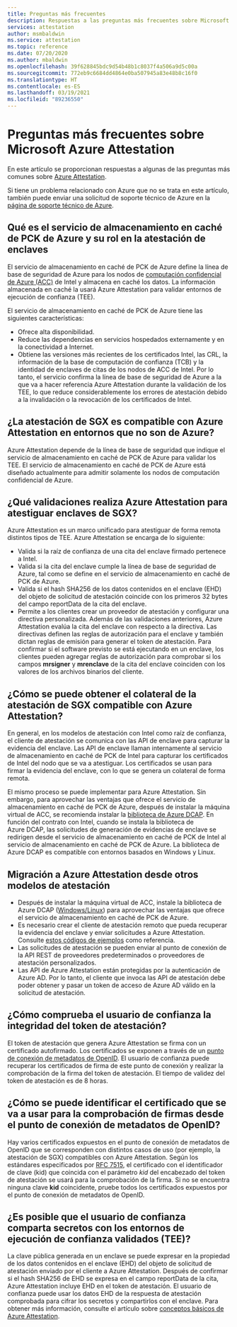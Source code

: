 ```yaml
---
title: Preguntas más frecuentes
description: Respuestas a las preguntas más frecuentes sobre Microsoft Azure Attestation
services: attestation
author: msmbaldwin
ms.service: attestation
ms.topic: reference
ms.date: 07/20/2020
ms.author: mbaldwin
ms.openlocfilehash: 39f628845bdc9d54b48b1c8037f4a506a9d5c00a
ms.sourcegitcommit: 772eb9c6684dd4864e0ba507945a83e48b8c16f0
ms.translationtype: HT
ms.contentlocale: es-ES
ms.lasthandoff: 03/19/2021
ms.locfileid: "89236550"
---
```

# <a name="frequently-asked-questions-for-microsoft-azure-attestation"></a>Preguntas más frecuentes sobre Microsoft Azure Attestation

En este artículo se proporcionan respuestas a algunas de las preguntas más comunes sobre [Azure Attestation](overview.md).

Si tiene un problema relacionado con Azure que no se trata en este artículo, también puede enviar una solicitud de soporte técnico de Azure en la [página de soporte técnico de Azure](https://azure.microsoft.com/support/options/).

## <a name="what-is-azure-pck-caching-service-and-its-role-in-enclave-attestation"></a>Qué es el servicio de almacenamiento en caché de PCK de Azure y su rol en la atestación de enclaves

El servicio de almacenamiento en caché de PCK de Azure define la línea de base de seguridad de Azure para los nodos de [computación confidencial de Azure (ACC)](../confidential-computing/overview.md) de Intel y almacena en caché los datos. La información almacenada en caché la usará Azure Attestation para validar entornos de ejecución de confianza (TEE).  

El servicio de almacenamiento en caché de PCK de Azure tiene las siguientes características:
   - Ofrece alta disponibilidad. 
   - Reduce las dependencias en servicios hospedados externamente y en la conectividad a Internet.
   - Obtiene las versiones más recientes de los certificados Intel, las CRL, la información de la base de computación de confianza (TCB) y la identidad de enclaves de citas de los nodos de ACC de Intel. Por lo tanto, el servicio confirma la línea de base de seguridad de Azure a la que va a hacer referencia Azure Attestation durante la validación de los TEE, lo que reduce considerablemente los errores de atestación debido a la invalidación o la revocación de los certificados de Intel.  

## <a name="is-sgx-attestation-supported-by-azure-attestation-in-non-azure-environments"></a>¿La atestación de SGX es compatible con Azure Attestation en entornos que no son de Azure?

Azure Attestation depende de la línea de base de seguridad que indique el servicio de almacenamiento en caché de PCK de Azure para validar los TEE. El servicio de almacenamiento en caché de PCK de Azure está diseñado actualmente para admitir solamente los nodos de computación confidencial de Azure. 

## <a name="what-validations-does-azure-attestation-perform-for-attesting-sgx-enclaves"></a>¿Qué validaciones realiza Azure Attestation para atestiguar enclaves de SGX?

Azure Attestation es un marco unificado para atestiguar de forma remota distintos tipos de TEE. Azure Attestation se encarga de lo siguiente:

   - Valida si la raíz de confianza de una cita del enclave firmado pertenece a Intel.
   - Valida si la cita del enclave cumple la línea de base de seguridad de Azure, tal como se define en el servicio de almacenamiento en caché de PCK de Azure.
   - Valida si el hash SHA256 de los datos contenidos en el enclave (EHD) del objeto de solicitud de atestación coincide con los primeros 32 bytes del campo reportData de la cita del enclave.
   - Permite a los clientes crear un proveedor de atestación y configurar una directiva personalizada. Además de las validaciones anteriores, Azure Attestation evalúa la cita del enclave con respecto a la directiva. Las directivas definen las reglas de autorización para el enclave y también dictan reglas de emisión para generar el token de atestación. Para confirmar si el software previsto se está ejecutando en un enclave, los clientes pueden agregar reglas de autorización para comprobar si los campos **mrsigner** y **mrenclave** de la cita del enclave coinciden con los valores de los archivos binarios del cliente.

## <a name="how-can-a-verifier-obtain-the-collateral-for-sgx-attestation-supported-by-azure-attestation"></a>¿Cómo se puede obtener el colateral de la atestación de SGX compatible con Azure Attestation?

En general, en los modelos de atestación con Intel como raíz de confianza, el cliente de atestación se comunica con las API de enclave para capturar la evidencia del enclave. Las API de enclave llaman internamente al servicio de almacenamiento en caché de PCK de Intel para capturar los certificados de Intel del nodo que se va a atestiguar. Los certificados se usan para firmar la evidencia del enclave, con lo que se genera un colateral de forma remota.  

El mismo proceso se puede implementar para Azure Attestation. Sin embargo, para aprovechar las ventajas que ofrece el servicio de almacenamiento en caché de PCK de Azure, después de instalar la máquina virtual de ACC, se recomienda instalar la [biblioteca de Azure DCAP](https://www.nuget.org/packages/Microsoft.Azure.DCAP). En función del contrato con Intel, cuando se instala la biblioteca de Azure DCAP, las solicitudes de generación de evidencias de enclave se redirigen desde el servicio de almacenamiento en caché de PCK de Intel al servicio de almacenamiento en caché de PCK de Azure. La biblioteca de Azure DCAP es compatible con entornos basados en Windows y Linux.

## <a name="how-to-shift-to-azure-attestation-from-other-attestation-models"></a>Migración a Azure Attestation desde otros modelos de atestación

- Después de instalar la máquina virtual de ACC, instale la biblioteca de Azure DCAP ([Windows/](https://www.nuget.org/packages/Microsoft.Azure.DCAP/)[Linux](https://packages.microsoft.com/ubuntu/18.04/prod/pool/main/a/az-dcap-client/)) para aprovechar las ventajas que ofrece el servicio de almacenamiento en caché de PCK de Azure.
- Es necesario crear el cliente de atestación remoto que pueda recuperar la evidencia del enclave y enviar solicitudes a Azure Attestation. Consulte [estos códigos de ejemplos](/samples/browse/?expanded=azure&terms=attestation) como referencia. 
- Las solicitudes de atestación se pueden enviar al punto de conexión de la API REST de proveedores predeterminados o proveedores de atestación personalizados. 
- Las API de Azure Attestation están protegidas por la autenticación de Azure AD. Por lo tanto, el cliente que invoca las API de atestación debe poder obtener y pasar un token de acceso de Azure AD válido en la solicitud de atestación. 

## <a name="how-can-the-relying-party-verify-the-integrity-of-attestation-token"></a>¿Cómo comprueba el usuario de confianza la integridad del token de atestación?

El token de atestación que genera Azure Attestation se firma con un certificado autofirmado. Los certificados se exponen a través de un [punto de conexión de metadatos de OpenID](/rest/api/attestation/metadataconfiguration/get). El usuario de confianza puede recuperar los certificados de firma de este punto de conexión y realizar la comprobación de la firma del token de atestación. El tiempo de validez del token de atestación es de 8 horas. 

## <a name="how-to-identify-the-certificate-to-be-used-for-signature-verification-from-the-openid-metadata-endpoint"></a>¿Cómo se puede identificar el certificado que se va a usar para la comprobación de firmas desde el punto de conexión de metadatos de OpenID?

Hay varios certificados expuestos en el punto de conexión de metadatos de OpenID que se corresponden con distintos casos de uso (por ejemplo, la atestación de SGX) compatibles con Azure Attestation. Según los estándares especificados por [RFC 7515](https://tools.ietf.org/html/rfc7515), el certificado con el identificador de clave (kid) que coincida con el parámetro *kid* del encabezado del token de atestación se usará para la comprobación de la firma. Si no se encuentra ninguna clave **kid** coincidente, pruebe todos los certificados expuestos por el punto de conexión de metadatos de OpenID.

## <a name="is-it-possible-for-the-relying-party-to-share-secrets-with-the-validated-trusted-execution-environments-tees"></a>¿Es posible que el usuario de confianza comparta secretos con los entornos de ejecución de confianza validados (TEE)?

La clave pública generada en un enclave se puede expresar en la propiedad de los datos contenidos en el enclave (EHD) del objeto de solicitud de atestación enviado por el cliente a Azure Attestation. Después de confirmar si el hash SHA256 de EHD se expresa en el campo reportData de la cita, Azure Attestation incluye EHD en el token de atestación. El usuario de confianza puede usar los datos EHD de la respuesta de atestación comprobada para cifrar los secretos y compartirlos con el enclave. Para obtener más información, consulte el artículo sobre [conceptos básicos de Azure Attestation](basic-concepts.md).
